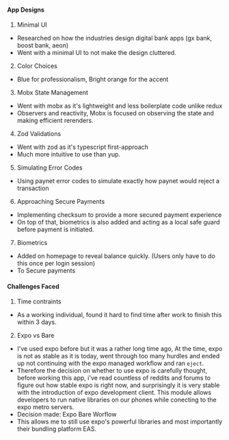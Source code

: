 #### App Designs
1. Minimal UI
- Researched on how the industries design digital bank apps (gx bank, boost bank, aeon)
- Went with a minimal UI to not make the design cluttered.

2. Color Choices
- Blue for professionalism, Bright orange for the accent

3. Mobx State Management
- Went with mobx as it's lightweight and less boilerplate code unlike redux
- Observers and reactivity, Mobx is focused on observing the state and making efficient rerenders.

4. Zod Validations
- Went with zod as it's typescript first-approach
- Much more intuitive to use than yup.

5. Simulating Error Codes
- Using paynet error codes to simulate exactly how paynet would reject a transaction

6. Approaching Secure Payments
- Implementing checksum to provide a more secured payment experience
- On top of that, biometrics is also added and acting as a local safe guard before payment is initiated.

7. Biometrics
- Added on homepage to reveal balance quickly. (Users only have to do this once per login session)
- To Secure payments


#### Challenges Faced
1. Time contraints
- As a working individual, found it hard to find time after work to finish this within 3 days.

2. Expo vs Bare
- I've used expo before but it was a rather long time ago, At the time, expo is not as stable as it is today, went through too many hurdles and ended up not continuing with the expo managed workflow and ran `eject`.
- Therefore the decision on whether to use expo is carefully thought, before working this app, i've read countless of reddits and forums to figure out how stable expo is right now, and surprisingly it is very stable with the introduction of expo development client. This module allows developers to run native libraries on our phones while conecting to the expo metro servers. 
- Decision made: Expo Bare Worflow
- This allows me to still use expo's powerful libraries and most importantly their bundling platform EAS.

